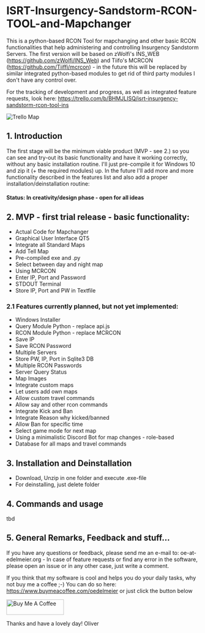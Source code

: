 # ISRT-Insurgency-Sandstorm-RCON-TOOL-and-Mapchanger
This is a python-based RCON Tool for mapchanging and other basic RCON functionalities that help administering and controlling Insurgency Sandstorm Servers. The first version will be based on zWolfi's INS_WEB (https://github.com/zWolfi/INS_Web) and Tiifo's MCRCON (https://github.com/Tiiffi/mcrcon) - in the future this will be replaced by similar integrated python-based modules to get rid of third party modules I don't have any control over.

For the tracking of development and progress, as well as integrated feature requests, look here: https://trello.com/b/BHMJLISQ/isrt-insurgency-sandstorm-rcon-tool-ins

![Trello Map](https://cdn.discordapp.com/attachments/763816083890110465/763816129399095366/dev1.JPG)

## 1. Introduction
The first stage will be the minimum viable product (MVP - see 2.) so you can see and try-out its basic functionality and have it working correctly, without any basic installation routine. I'll just pre-compile it for Windows 10 and zip it (+ the required modules) up. In the future I'll add more and more functionality described in the features list and also add a proper installation/deinstallation routine:

#### Status: In creativity/design phase - open for all ideas

## 2. MVP - first trial release - basic functionality:
- Actual Code for Mapchanger
- Graphical User Interface QT5
- Integrate all Standard Maps
- Add Tell Map
- Pre-compiled exe and .py
- Select between day and night map
- Using MCRCON
- Enter IP, Port and Password
- STDOUT Terminal
- Store IP, Port and PW in Textfile

### 2.1 Features currently planned, but not yet implemented:
- Windows Installer
- Query Module Python - replace api.js
- RCON Module Python - replace MCRCON
- Save IP
- Save RCON Password
- Multiple Servers
- Store PW, IP, Port in Sqlite3 DB
- Multiple RCON Passwords
- Server Query Status
- Map Images
- Integrate custom maps
- Let users add own maps
- Allow custom travel commands
- Allow say and other rcon commands
- Integrate Kick and Ban
- Integrate Reason why kicked/banned
- Allow Ban for specific time
- Select game mode for next map
- Using a minimalistic Discord Bot for map changes - role-based
- Database for all maps and travel commands

## 3. Installation and Deinstallation
- Download, Unzip in one folder and execute .exe-file
- For deinstalling, just delete folder

## 4. Commands and usage
tbd

## 5. General Remarks, Feedback and stuff...
If you have any questions or feedback, please send me an e-mail to: oe-at-edelmeier.org - In case of feature requests or find any error in the software, please open an issue or in any other case, just write a comment.

If you think that my software is cool and helps you do your daily tasks, why not buy me a coffee ;-) You can do so here: https://www.buymeacoffee.com/oedelmeier or just click the button below

<a href="https://www.buymeacoffee.com/oedelmeier" target="_blank"><img src="https://cdn.buymeacoffee.com/buttons/v2/default-yellow.png" alt="Buy Me A Coffee" style="height: 40px !important;width: 150px !important;"></a>

Thanks and have a lovely day!
Oliver

